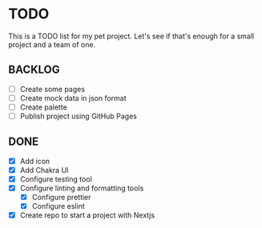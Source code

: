 # TODO

This is a TODO list for my pet project. Let's see if that's enough for a small project and a team of one.

## BACKLOG

- [ ] Create some pages
- [ ] Create mock data in json format
- [ ] Create palette
- [ ] Publish project using GitHub Pages

## DONE

- [x] Add icon
- [x] Add Chakra UI
- [x] Configure testing tool
- [x] Configure linting and formatting tools
  - [x] Configure prettier
  - [x] Configure eslint
- [x] Create repo to start a project with Nextjs
